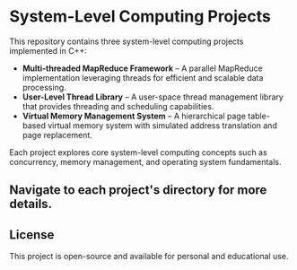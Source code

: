# System-Level Computing Projects  

This repository contains three system-level computing projects implemented in C++:  

- **Multi-threaded MapReduce Framework** – A parallel MapReduce implementation leveraging threads for efficient and scalable data processing.  
- **User-Level Thread Library** – A user-space thread management library that provides threading and scheduling capabilities.  
- **Virtual Memory Management System** – A hierarchical page table-based virtual memory system with simulated address translation and page replacement.  

Each project explores core system-level computing concepts such as concurrency, memory management, and operating system fundamentals.  

Navigate to each project's directory for more details.  
---
## License
This project is open-source and available for personal and educational use.
